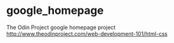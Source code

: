 # google_homepage
The Odin Project google homepage project
http://www.theodinproject.com/web-development-101/html-css
 
